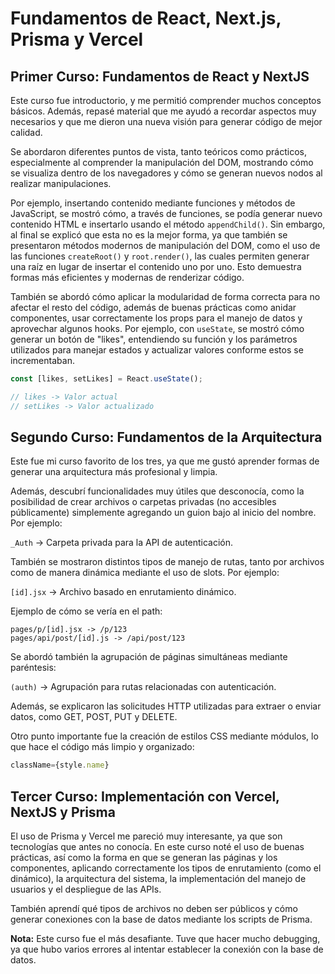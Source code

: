 # Fundamentos de React, Next.js, Prisma y Vercel

## Primer Curso: Fundamentos de React y NextJS

Este curso fue introductorio, y me permitió comprender muchos conceptos básicos. Además, repasé material que me ayudó a recordar aspectos muy necesarios y que me dieron una nueva visión para generar código de mejor calidad.

Se abordaron diferentes puntos de vista, tanto teóricos como prácticos, especialmente al comprender la manipulación del DOM, mostrando cómo se visualiza dentro de los navegadores y cómo se generan nuevos nodos al realizar manipulaciones.

Por ejemplo, insertando contenido mediante funciones y métodos de JavaScript, se mostró cómo, a través de funciones, se podía generar nuevo contenido HTML e insertarlo usando el método `appendChild()`. Sin embargo, al final se explicó que esta no es la mejor forma, ya que también se presentaron métodos modernos de manipulación del DOM, como el uso de las funciones `createRoot()` y `root.render()`, las cuales permiten generar una raíz en lugar de insertar el contenido uno por uno. Esto demuestra formas más eficientes y modernas de renderizar código.

También se abordó cómo aplicar la modularidad de forma correcta para no afectar el resto del código, además de buenas prácticas como anidar componentes, usar correctamente los props para el manejo de datos y aprovechar algunos hooks. Por ejemplo, con `useState`, se mostró cómo generar un botón de "likes", entendiendo su función y los parámetros utilizados para manejar estados y actualizar valores conforme estos se incrementaban.
```javascript
const [likes, setLikes] = React.useState();

// likes -> Valor actual  
// setLikes -> Valor actualizado
```

## Segundo Curso: Fundamentos de la Arquitectura

Este fue mi curso favorito de los tres, ya que me gustó aprender formas de generar una arquitectura más profesional y limpia.

Además, descubrí funcionalidades muy útiles que desconocía, como la posibilidad de crear archivos o carpetas privadas (no accesibles públicamente) simplemente agregando un guion bajo al inicio del nombre. Por ejemplo:

`_Auth` → Carpeta privada para la API de autenticación.

También se mostraron distintos tipos de manejo de rutas, tanto por archivos como de manera dinámica mediante el uso de slots. Por ejemplo:

`[id].jsx` → Archivo basado en enrutamiento dinámico.

Ejemplo de cómo se vería en el path:
```
pages/p/[id].jsx -> /p/123
pages/api/post/[id].js -> /api/post/123
```

Se abordó también la agrupación de páginas simultáneas mediante paréntesis:

`(auth)` → Agrupación para rutas relacionadas con autenticación.

Además, se explicaron las solicitudes HTTP utilizadas para extraer o enviar datos, como GET, POST, PUT y DELETE.

Otro punto importante fue la creación de estilos CSS mediante módulos, lo que hace el código más limpio y organizado:
```javascript
className={style.name}
```

## Tercer Curso: Implementación con Vercel, NextJS y Prisma

El uso de Prisma y Vercel me pareció muy interesante, ya que son tecnologías que antes no conocía. En este curso noté el uso de buenas prácticas, así como la forma en que se generan las páginas y los componentes, aplicando correctamente los tipos de enrutamiento (como el dinámico), la arquitectura del sistema, la implementación del manejo de usuarios y el despliegue de las APIs.

También aprendí qué tipos de archivos no deben ser públicos y cómo generar conexiones con la base de datos mediante los scripts de Prisma.

**Nota:** Este curso fue el más desafiante. Tuve que hacer mucho debugging, ya que hubo varios errores al intentar establecer la conexión con la base de datos.
